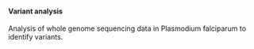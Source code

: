 ####  Variant analysis 
Analysis of whole genome sequencing data in Plasmodium falciparum to identify variants.

